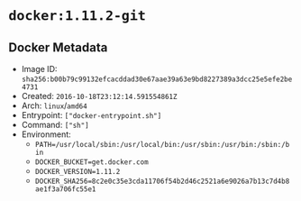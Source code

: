 # `docker:1.11.2-git`

## Docker Metadata

- Image ID: `sha256:b00b79c99132efcacddad30e67aae39a63e9bd8227389a3dcc25e5efe2be4731`
- Created: `2016-10-18T23:12:14.591554861Z`
- Arch: `linux`/`amd64`
- Entrypoint: `["docker-entrypoint.sh"]`
- Command: `["sh"]`
- Environment:
  - `PATH=/usr/local/sbin:/usr/local/bin:/usr/sbin:/usr/bin:/sbin:/bin`
  - `DOCKER_BUCKET=get.docker.com`
  - `DOCKER_VERSION=1.11.2`
  - `DOCKER_SHA256=8c2e0c35e3cda11706f54b2d46c2521a6e9026a7b13c7d4b8ae1f3a706fc55e1`
